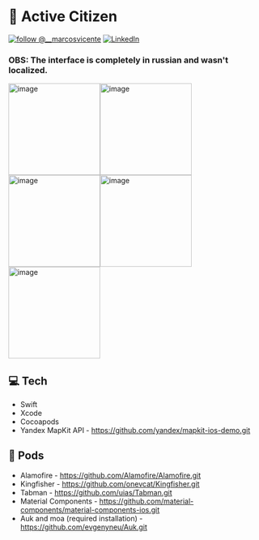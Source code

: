 # 🏬 Active Citizen
[![follow @__marcosvicente](https://img.shields.io/twitter/follow/marcosvicente.svg?style=for-the-badge&logo=TWITTER&logoColor=FFFFFF&labelColor=00aced&logoWidth=20&color=lightgray)](https://twitter.com/__marcosvicente) [![LinkedIn](https://img.shields.io/badge/-LinkedIn-black.svg?style=for-the-badge&logo=linkedin&colorB=555)](https://www.linkedin.com/in/marcoswmvicente/)

### OBS: The interface is completely in russian and wasn't localized.

<img width="181" alt="image" src="https://user-images.githubusercontent.com/32042867/89044486-b541f880-d352-11ea-91f8-229cc8e48c0f.png"><img width="181" alt="image" src="https://user-images.githubusercontent.com/32042867/89060307-7a988a00-d36b-11ea-9ad1-d196af0fdd43.png"><img width="181" alt="image" src="https://user-images.githubusercontent.com/32042867/89060485-c9deba80-d36b-11ea-8cdf-9dbdd2c76c0d.png"><img width="181" alt="image" src="https://user-images.githubusercontent.com/32042867/89060500-ce0ad800-d36b-11ea-8d9e-59878212ae7c.png"><img width="181" alt="image" src="https://user-images.githubusercontent.com/32042867/89060507-d06d3200-d36b-11ea-864d-fc89ce72add3.png">

## 💻 Tech

- Swift
- Xcode
- Cocoapods
- Yandex MapKit API - https://github.com/yandex/mapkit-ios-demo.git

## 🍏 Pods

- Alamofire - https://github.com/Alamofire/Alamofire.git
- Kingfisher - https://github.com/onevcat/Kingfisher.git
- Tabman - https://github.com/uias/Tabman.git
- Material Components - https://github.com/material-components/material-components-ios.git
- Auk and moa (required installation) - https://github.com/evgenyneu/Auk.git 

